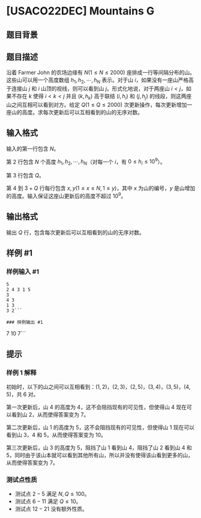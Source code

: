 # [USACO22DEC] Mountains G

## 题目背景



## 题目描述

沿着 Farmer John 的农场边缘有 $N(1 \le N \le 2000)$ 座排成一行等间隔分布的山。这些山可以用一个高度数组 $h_1,h_2, \cdots ,h_N$ 表示。对于山 $i$，如果没有一座山严格高于连接山 $j$ 和 $i$ 山顶的视线，则可以看到山 $j$。形式化地说，对于两座山 $i<j$，如果不存在 $k$ 使得 $i<k<j$ 并且 $(k,h_k)$ 高于联结 $(i,h_i)$ 和 $(j,h_j)$ 的线段，则这两座山之间互相可以看到对方。给定 $Q(1 \le Q \le 2000)$ 次更新操作，每次更新增加一座山的高度。求每次更新后可以互相看到的山的无序对数。 

## 输入格式

输入的第一行包含 $N$。

第 $2$ 行包含 $N$ 个高度 $h_1,h_2,\cdots,h_N$（对每一个 $i$，有 $0 \le h_i \le 10^9$）。

第 $3$ 行包含 $Q$。

第 $4$ 到 $3+Q$ 行每行包含 $x,y(1 \le x \le N,1 \le y)$，其中 $x$ 为山的编号，$y$ 是山增加的高度。输入保证这座山更新后的高度不超过 $10^9$。 

## 输出格式

输出 $Q$ 行，包含每次更新后可以互相看到的山的无序对数。 

## 样例 #1

### 样例输入 #1
```
5
2 4 3 1 5
3
4 3
1 3
3 2```

### 样例输出 #1

```
7
10
7```

## 提示

### 样例 1 解释

初始时，以下的山之间可以互相看到：$(1,2)$，$(2,3)$，$(2,5)$，$(3,4)$，$(3,5)$，$(4,5)$，共 $6$ 对。

第一次更新后，山 $4$ 的高度为 $4$，这不会阻挡现有的可见性，但使得山 $4$ 现在可以看到山 $2$，从而使得答案变为 $7$。

第二次更新后，山 $1$ 的高度为 $5$，这不会阻挡现有的可见性，但使得山 $1$ 现在可以看到山 $3$，$4$ 和 $5$，从而使得答案变为 $10$。

第三次更新后，山 $3$ 的高度为 $5$，阻挡了山 $1$ 看到山 $4$，阻挡了山 $2$ 看到山 $4$ 和 $5$，同时由于该山本就可以看到其他所有山，所以并没有使得该山看到更多的山，从而使得答案变为 $7$。

### 测试点性质

 - 测试点 $2-5$ 满足 $N,Q \le 100$。
 - 测试点 $6-11$ 满足 $Q \le 10$。
 - 测试点 $12-21$ 没有额外性质。
